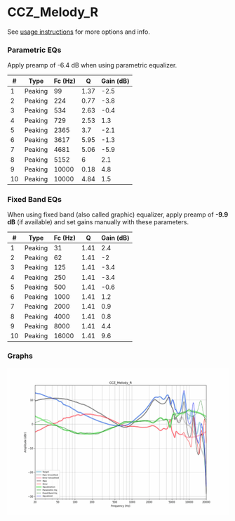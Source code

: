 # CCZ_Melody_R
See [usage instructions](https://github.com/jaakkopasanen/AutoEq#usage) for more options and info.

### Parametric EQs
Apply preamp of -6.4 dB when using parametric equalizer.

|   # | Type    |   Fc (Hz) |    Q |   Gain (dB) |
|-----|---------|-----------|------|-------------|
|   1 | Peaking |        99 | 1.37 |        -2.5 |
|   2 | Peaking |       224 | 0.77 |        -3.8 |
|   3 | Peaking |       534 | 2.63 |        -0.4 |
|   4 | Peaking |       729 | 2.53 |         1.3 |
|   5 | Peaking |      2365 | 3.7  |        -2.1 |
|   6 | Peaking |      3617 | 5.95 |        -1.3 |
|   7 | Peaking |      4681 | 5.06 |        -5.9 |
|   8 | Peaking |      5152 | 6    |         2.1 |
|   9 | Peaking |     10000 | 0.18 |         4.8 |
|  10 | Peaking |     10000 | 4.84 |         1.5 |

### Fixed Band EQs
When using fixed band (also called graphic) equalizer, apply preamp of **-9.9 dB** (if available) and set gains manually with these parameters.

|   # | Type    |   Fc (Hz) |    Q |   Gain (dB) |
|-----|---------|-----------|------|-------------|
|   1 | Peaking |        31 | 1.41 |         2.4 |
|   2 | Peaking |        62 | 1.41 |        -2   |
|   3 | Peaking |       125 | 1.41 |        -3.4 |
|   4 | Peaking |       250 | 1.41 |        -3.4 |
|   5 | Peaking |       500 | 1.41 |        -0.6 |
|   6 | Peaking |      1000 | 1.41 |         1.2 |
|   7 | Peaking |      2000 | 1.41 |         0.9 |
|   8 | Peaking |      4000 | 1.41 |         0.8 |
|   9 | Peaking |      8000 | 1.41 |         4.4 |
|  10 | Peaking |     16000 | 1.41 |         9.6 |

### Graphs
![](./CCZ_Melody_R.png)
